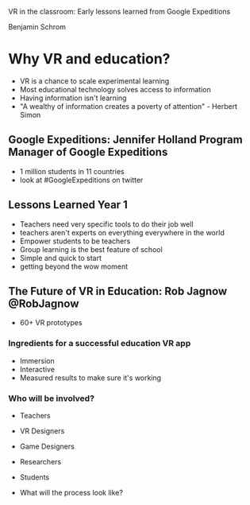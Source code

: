 VR in the classroom: Early lessons learned from Google Expeditions

Benjamin Schrom
# Why VR and education?
- VR is a chance to scale experimental learning
- Most educational technology solves access to information
- Having information isn't learning
- "A wealthy of information creates a poverty of attention" - Herbert Simon

## Google Expeditions: Jennifer Holland Program Manager of Google Expeditions
- 1 million students in 11 countries
- look at #GoogleExpeditions on twitter

## Lessons Learned Year 1
- Teachers need very specific tools to do their job well
- teachers aren't experts on everything everywhere in the world
- Empower students to be teachers
- Group learning is the best feature of school
- Simple and quick to start
- getting beyond the wow moment

## The Future of VR in Education: Rob Jagnow @RobJagnow
- 60+ VR prototypes

### Ingredients for a successful education VR app
- Immersion
- Interactive
- Measured results to make sure it's working

### Who will be involved?
- Teachers
- VR Designers
- Game Designers
- Researchers
- Students

- What will the process look like? 
